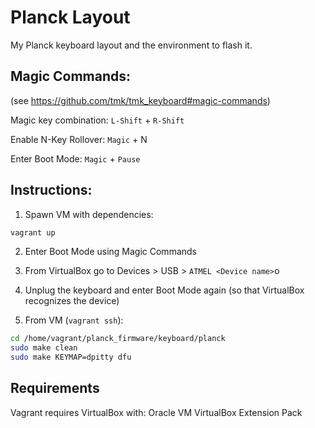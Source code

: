 # Planck Layout
My Planck keyboard layout and the environment to flash it.

## Magic Commands:
(see https://github.com/tmk/tmk_keyboard#magic-commands)

Magic key combination: `L-Shift` + `R-Shift`

Enable N-Key Rollover: `Magic` + N

Enter Boot Mode: `Magic` + `Pause`

## Instructions:
1. Spawn VM with dependencies:
```bash
vagrant up
```

2. Enter Boot Mode using Magic Commands

3. From VirtualBox go to Devices > USB > `ATMEL <Device name>`o

4. Unplug the keyboard and enter Boot Mode again (so that VirtualBox recognizes the device)

5. From VM (`vagrant ssh`):
```bash
cd /home/vagrant/planck_firmware/keyboard/planck
sudo make clean
sudo make KEYMAP=dpitty dfu
```

## Requirements
Vagrant requires VirtualBox with: Oracle VM VirtualBox Extension Pack

